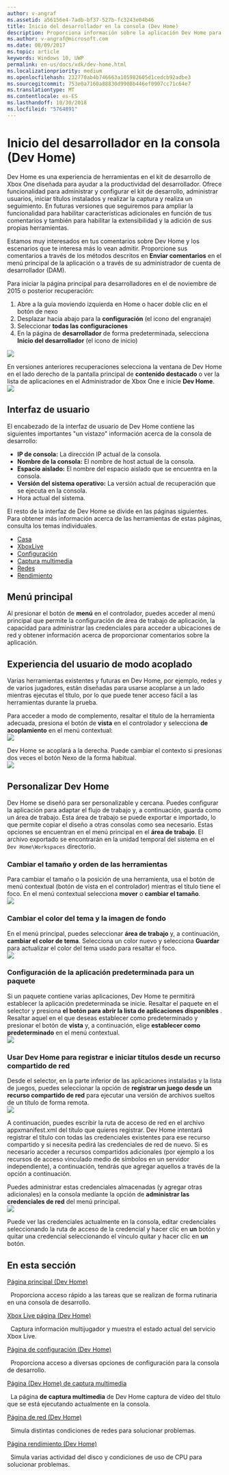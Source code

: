 ```yaml
---
author: v-angraf
ms.assetid: a56156e4-7adb-bf37-527b-fc3243e04b46
title: Inicio del desarrollador en la consola (Dev Home)
description: Proporciona información sobre la aplicación Dev Home para Xbox One.
ms.author: v-angraf@microsoft.com
ms.date: 08/09/2017
ms.topic: article
keywords: Windows 10, UWP
permalink: en-us/docs/xdk/dev-home.html
ms.localizationpriority: medium
ms.openlocfilehash: 232770ab4b746663a105982605d1cedcb92adbe3
ms.sourcegitcommit: 753e0a7160a88830d9908b446ef0907cc71c64e7
ms.translationtype: MT
ms.contentlocale: es-ES
ms.lasthandoff: 10/30/2018
ms.locfileid: "5764891"
---
```

# <a name="developer-home-on-the-console-dev-home"></a>Inicio del desarrollador en la consola (Dev Home)
   
  
Dev Home es una experiencia de herramientas en el kit de desarrollo de Xbox One diseñada para ayudar a la productividad del desarrollador. Ofrece funcionalidad para administrar y configurar el kit de desarrollo, administrar usuarios, iniciar títulos instalados y realizar la captura y realiza un seguimiento. En futuras versiones que seguiremos para ampliar la funcionalidad para habilitar características adicionales en función de tus comentarios y también para habilitar la extensibilidad y la adición de sus propias herramientas.   
   
  
Estamos muy interesados en tus comentarios sobre Dev Home y los escenarios que te interesa más lo vean admitir. Proporcione sus comentarios a través de los métodos descritos en **Enviar comentarios** en el menú principal de la aplicación o a través de su administrador de cuenta de desarrollador (DAM).   
   
  
Para iniciar la página principal para desarrolladores en el de noviembre de 2015 o posterior recuperación:  
 
   1. Abre a la guía moviendo izquierda en Home o hacer doble clic en el botón de nexo  
   1. Desplazar hacia abajo para la **configuración** (el icono del engranaje)   
   1. Seleccionar **todas las configuraciones**  
   1. En la página de **desarrollador** de forma predeterminada, selecciona **Inicio del desarrollador** (el icono de inicio)   

 ![](images/dev_home_icons.png)   
  
En versiones anteriores recuperaciones selecciona la ventana de Dev Home en el lado derecho de la pantalla principal de **contenido destacado** o ver la lista de aplicaciones en el Administrador de Xbox One e inicie **Dev Home**.   
 ![](images/dev_home_1.png) 
<a id="ID4EBC"></a>

   

## <a name="user-interface"></a>Interfaz de usuario  
   
  
El encabezado de la interfaz de usuario de Dev Home contiene las siguientes importantes "un vistazo" información acerca de la consola de desarrollo:   
 
   *  **IP de consola:** La dirección IP actual de la consola.   
   *  **Nombre de la consola:** El nombre de host actual de la consola.  
   *  **Espacio aislado:** El nombre del espacio aislado que se encuentra en la consola.  
   *  **Versión del sistema operativo:** La versión actual de recuperación que se ejecuta en la consola.
   *  Hora actual del sistema.   

   
  
El resto de la interfaz de Dev Home se divide en las páginas siguientes. Para obtener más información acerca de las herramientas de estas páginas, consulta los temas individuales.   
 
   *  [Casa](devhome-home.md)  
   *  [XboxLive](devhome-live.md)  
   *  [Configuración](devhome-settings.md)  
   *  [Captura multimedia](devhome-capture.md)  
   *  [Redes](devhome-networking.md)  
   *  [Rendimiento](devhome-performance.md)  

  
<a id="ID4EKE"></a>

   

## <a name="main-menu"></a>Menú principal  
   
  
Al presionar el botón de **menú** en el controlador, puedes acceder al menú principal que permite la configuración de área de trabajo de aplicación, la capacidad para administrar las credenciales para acceder a ubicaciones de red y obtener información acerca de proporcionar comentarios sobre la aplicación.   
  
<a id="ID4EUE"></a>

   

## <a name="snap-mode-ux"></a>Experiencia del usuario de modo acoplado  
   
  
Varias herramientas existentes y futuras en Dev Home, por ejemplo, redes y de varios jugadores, están diseñadas para usarse acoplarse a un lado mientras ejecutas el título, por lo que puede tener acceso fácil a las herramientas durante la prueba.   
   
  
Para acceder a modo de complemento, resaltar el título de la herramienta adecuada, presiona el botón de **vista** en el controlador y selecciona **de acoplamiento** en el menú contextual:  
 ![](images/dev_home_4.png)   
  
Dev Home se acoplará a la derecha. Puede cambiar el contexto si presionas dos veces el botón Nexo de la forma habitual.  
 ![](images/dev_home_5.png)  
<a id="ID4EKF"></a>

   

## <a name="customizing-dev-home"></a>Personalizar Dev Home  
   
  
Dev Home se diseñó para ser personalizable y cercana. Puedes configurar la aplicación para adaptar el flujo de trabajo y, a continuación, guarda como un área de trabajo. Esta área de trabajo se puede exportar e importado, lo que permite copiar el diseño a otras consolas como sea necesario. Estas opciones se encuentran en el menú principal en el **área de trabajo**. El archivo exportado se encontrarán en la unidad temporal del sistema en el `Dev Home\Workspaces` directorio.   
 
<a id="ID4EVF"></a>

   

### <a name="resizing-and-reordering-tools"></a>Cambiar el tamaño y orden de las herramientas  
   
  
Para cambiar el tamaño o la posición de una herramienta, usa el botón de menú contextual (botón de vista en el controlador) mientras el título tiene el foco. En el menú contextual selecciona **mover** o **cambiar el tamaño**.   
 ![](images/dev_home_6.png)  
<a id="ID4EEG"></a>

   

### <a name="changing-theme-color-and-background-image"></a>Cambiar el color del tema y la imagen de fondo  
   
  
En el menú principal, puedes seleccionar **área de trabajo** y, a continuación, **cambiar el color de tema**. Selecciona un color nuevo y selecciona **Guardar** para actualizar el color del tema usado para resaltar el foco.   
 ![](images/dev_home_7.png)  
<a id="ID4EVG"></a>

   

### <a name="setting-the-default-application-for-a-package"></a>Configuración de la aplicación predeterminada para un paquete  
   
  
Si un paquete contiene varias aplicaciones, Dev Home te permitirá establecer la aplicación predeterminada se inicie. Resaltar el paquete en el selector y presiona **el botón para abrir la lista de aplicaciones disponibles** . Resaltar aquel en el que deseas establecer como predeterminado y presionar el botón de **vista** y, a continuación, elige **establecer como predeterminado** en el menú contextual.   
 ![](images/dev_home_setdefault.png)  
<a id="ID4EGH"></a>

   

### <a name="using-dev-home-to-register-and-launch-titles-from-a-network-share"></a>Usar Dev Home para registrar e iniciar títulos desde un recurso compartido de red  
   
  
Desde el selector, en la parte inferior de las aplicaciones instaladas y la lista de juegos, puedes seleccionar la opción de **registrar un juego desde un recurso compartido de red** para ejecutar una versión de archivos sueltos de un título de forma remota.   
 ![](images/dev_home_8.png)   
  
A continuación, puedes escribir la ruta de acceso de red en el archivo appxmanifest.xml del título que quieres registrar. Dev Home intentará registrar el título con todas las credenciales existentes para ese recurso compartido y si necesita pedirá las credenciales de red de nuevo. Si es necesario acceder a recursos compartidos adicionales (por ejemplo a los recursos de acceso vinculado medio de símbolos en un servidor independiente), a continuación, tendrás que agregar aquellos a través de la opción a continuación.   
   
  
Puedes administrar estas credenciales almacenadas (y agregar otras adicionales) en la consola mediante la opción de **administrar las credenciales de red** del menú principal.   
 ![](images/dev_home_9.png)   
  
Puede ver las credenciales actualmente en la consola, editar credenciales seleccionando la ruta de acceso de la credencial y hacer clic en **un** botón y quitar una credencial seleccionando el vínculo quitar y hacer clic en **un** botón.   
   
<a id="ID4EGAAC"></a>

   

## <a name="in-this-section"></a>En esta sección  
  
[Página principal (Dev Home)](devhome-home.md)  


&nbsp;&nbsp;Proporciona acceso rápido a las tareas que se realizan de forma rutinaria en una consola de desarrollo. 
  
  
[Xbox Live página (Dev Home)](devhome-live.md)  


&nbsp;&nbsp;Captura información multijugador y muestra el estado actual del servicio Xbox Live. 
  
  
[Página de configuración (Dev Home)](devhome-settings.md)  


&nbsp;&nbsp;Proporciona acceso a diversas opciones de configuración para la consola de desarrollo. 
  
  
[Página (Dev Home) de captura multimedia](devhome-capture.md)  


&nbsp;&nbsp;La página **de captura multimedia** de Dev Home captura de vídeo del título que se está ejecutando actualmente en la consola. 
  
  
[Página de red (Dev Home)](devhome-networking.md)  


&nbsp;&nbsp;Simula distintas condiciones de redes para solucionar problemas. 
  
  
[Página rendimiento (Dev Home)](devhome-performance.md)  


&nbsp;&nbsp;Simula varias actividad del disco y condiciones de uso de CPU para solucionar problemas. 
 